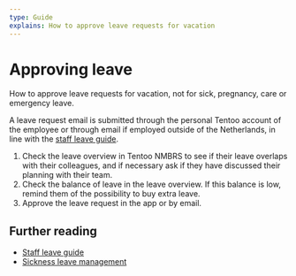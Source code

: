 ```yaml
---
type: Guide
explains: How to approve leave requests for vacation
---
```


# Approving leave

How to approve leave requests for vacation, not for sick, pregnancy, care or emergency leave.

A leave request email is submitted through the personal Tentoo account of the employee or through email if employed outside of the Netherlands, in line with the [staff leave guide](../staff-information/leave.md).

1. Check the leave overview in Tentoo NMBRS to see if their leave overlaps with their colleagues, and if necessary ask if they have discussed their planning with their team.
2. Check the balance of leave in the leave overview. If this balance is low, remind them of the possibility to buy extra leave.
3. Approve the leave request in the app or by email.

## Further reading

* [Staff leave guide](../staff-information/leave.md)
* [Sickness leave management](/sick-leave.md)
